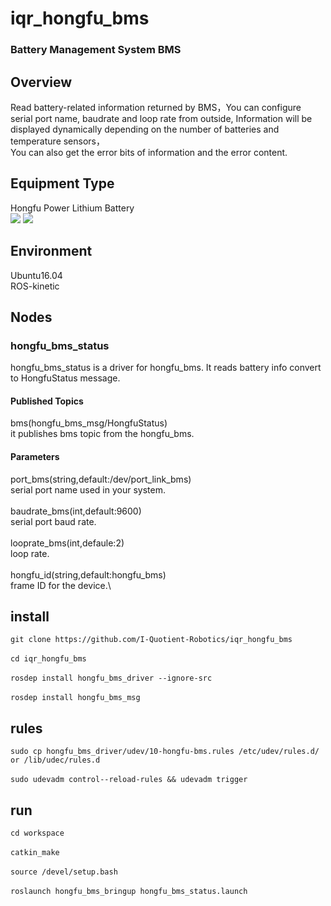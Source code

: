 # iqr_hongfu_bms
### Battery Management System BMS
## Overview
Read battery-related information returned by BMS，You can configure serial port name, baudrate and loop rate from outside,
Information will be displayed dynamically depending on the number of batteries and temperature sensors，\
You can also get the error bits of information and the error content.
## Equipment Type
Hongfu Power Lithium Battery\
![](https://github.com/I-Quotient-Robotics/iqr_hongfu_bms/blob/master/type_pic/144283718.jpg)
![](https://github.com/I-Quotient-Robotics/iqr_hongfu_bms/blob/master/type_pic/60348685.jpg)

## Environment
Ubuntu16.04\
ROS-kinetic
## Nodes
### hongfu_bms_status
hongfu_bms_status is a driver for hongfu_bms. It reads battery info convert to HongfuStatus message.
#### Published Topics
bms(hongfu_bms_msg/HongfuStatus)\
it publishes bms topic from the hongfu_bms.
#### Parameters
port_bms(string,default:/dev/port_link_bms)\
serial port name used in your system.\
\
baudrate_bms(int,default:9600)\
serial port baud rate.\
\
looprate_bms(int,defaule:2)\
loop rate.\
\
hongfu_id(string,default:hongfu_bms)\
frame ID for the device.\
## install
`git clone https://github.com/I-Quotient-Robotics/iqr_hongfu_bms`\
\
`cd iqr_hongfu_bms`\
\
`rosdep install hongfu_bms_driver --ignore-src`\
\
`rosdep install hongfu_bms_msg`
## rules
`sudo cp hongfu_bms_driver/udev/10-hongfu-bms.rules /etc/udev/rules.d/ or /lib/udec/rules.d`\
\
`sudo udevadm control--reload-rules && udevadm trigger`
## run
`cd workspace`\
\
`catkin_make`\
\
`source /devel/setup.bash`\
\
`roslaunch hongfu_bms_bringup hongfu_bms_status.launch`


